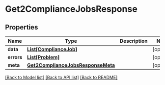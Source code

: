 # Get2ComplianceJobsResponse


## Properties
Name | Type | Description | Notes
------------ | ------------- | ------------- | -------------
**data** | [**List[ComplianceJob]**](ComplianceJob.md) |  | [optional] 
**errors** | [**List[Problem]**](Problem.md) |  | [optional] 
**meta** | [**Get2ComplianceJobsResponseMeta**](Get2ComplianceJobsResponseMeta.md) |  | [optional] 

[[Back to Model list]](../README.md#documentation-for-models) [[Back to API list]](../README.md#documentation-for-api-endpoints) [[Back to README]](../README.md)


